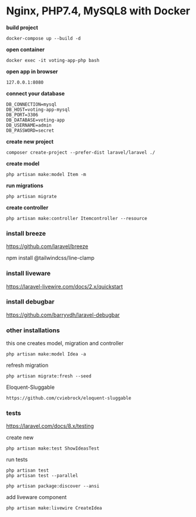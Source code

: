 Nginx, PHP7.4, MySQL8 with Docker
===

**build project**
```
docker-compose up --build -d
```
**open container**
```
docker exec -it voting-app-php bash
```

**open app in browser**
```
127.0.0.1:8080
```

**connect your database**
```
DB_CONNECTION=mysql
DB_HOST=voting-app-mysql
DB_PORT=3306
DB_DATABASE=voting-app
DB_USERNAME=admin
DB_PASSWORD=secret
```

**create new project**
```
composer create-project --prefer-dist laravel/laravel ./
```

**create model**
```
php artisan make:model Item -m
```

**run migrations**
```
php artisan migrate
```

**create controller**
```
php artisan make:controller Itemcontroller --resource
```

### install breeze
https://github.com/laravel/breeze

npm install @tailwindcss/line-clamp

### install liveware
https://laravel-livewire.com/docs/2.x/quickstart

### install debugbar
https://github.com/barryvdh/laravel-debugbar

### other installations
this one creates model, migration and controller
```
php artisan make:model Idea -a
```

refresh migration
```
php artisan migrate:fresh --seed
```

Eloquent-Sluggable
```
https://github.com/cviebrock/eloquent-sluggable
```

### tests
https://laravel.com/docs/8.x/testing

create new
```
php artisan make:test ShowIdeasTest
```

run tests
```
php artisan test
php artisan test --parallel
```

```php artisan package:discover --ansi```


add liveware component
```
php artisan make:livewire CreateIdea
```

